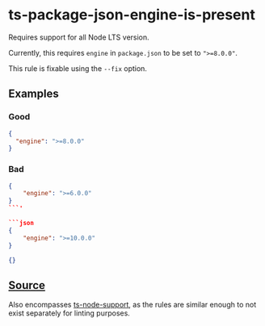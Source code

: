 # ts-package-json-engine-is-present

Requires support for all Node LTS version.

Currently, this requires `engine` in `package.json` to be set to `">=8.0.0"`.

This rule is fixable using the `--fix` option.

## Examples

### Good

```json
{
  "engine": ">=8.0.0"
}
```

### Bad

````json
{
    "engine": ">=6.0.0"
}
```'

```json
{
    "engine": ">=10.0.0"
}
````

```json
{}
```

## [Source](https://azuresdkspecs.z5.web.core.windows.net/TypeScriptSpec.html#ts-package-json-engine-is-present)

Also encompasses [ts-node-support](https://azuresdkspecs.z5.web.core.windows.net/TypeScriptSpec.html#ts-node-support), as the rules are similar enough to not exist separately for linting purposes.

